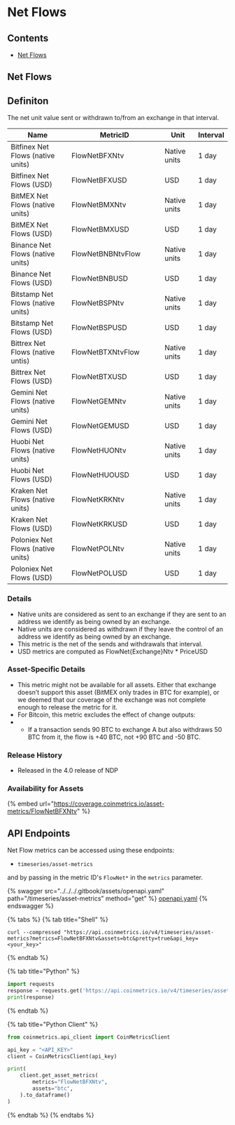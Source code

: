 # Net Flows

## Contents

* [Net Flows](net-flows.md#flownet)

## Net Flows <a href="#flownet" id="flownet"></a>

## Definiton

The net unit value sent or withdrawn to/from an exchange in that interval.

<table><thead><tr><th>Name</th><th width="197">MetricID</th><th>Unit</th><th>Interval</th></tr></thead><tbody><tr><td>Bitfinex Net Flows (native units)</td><td>FlowNetBFXNtv</td><td>Native units</td><td>1 day</td></tr><tr><td>Bitfinex Net Flows (USD)</td><td>FlowNetBFXUSD</td><td>USD</td><td>1 day</td></tr><tr><td>BitMEX Net Flows (native units)</td><td>FlowNetBMXNtv</td><td>Native units</td><td>1 day</td></tr><tr><td>BitMEX Net Flows (USD)</td><td>FlowNetBMXUSD</td><td>USD</td><td>1 day</td></tr><tr><td>Binance Net Flows (native units)</td><td>FlowNetBNBNtvFlow</td><td>Native units</td><td>1 day</td></tr><tr><td>Binance Net Flows (USD)</td><td>FlowNetBNBUSD</td><td>USD</td><td>1 day</td></tr><tr><td>Bitstamp Net Flows (native units)</td><td>FlowNetBSPNtv</td><td>Native units</td><td>1 day</td></tr><tr><td>Bitstamp Net Flows (USD)</td><td>FlowNetBSPUSD</td><td>USD</td><td>1 day</td></tr><tr><td>Bittrex Net Flows (native untis)</td><td>FlowNetBTXNtvFlow</td><td>Native units</td><td>1 day</td></tr><tr><td>Bittrex Net Flows (USD)</td><td>FlowNetBTXUSD</td><td>USD</td><td>1 day</td></tr><tr><td>Gemini Net Flows (native units)</td><td>FlowNetGEMNtv</td><td>Native units</td><td>1 day</td></tr><tr><td>Gemini Net Flows (USD)</td><td>FlowNetGEMUSD</td><td>USD</td><td>1 day</td></tr><tr><td>Huobi Net Flows (native units)</td><td>FlowNetHUONtv</td><td>Native units</td><td>1 day</td></tr><tr><td>Huobi Net Flows (USD)</td><td>FlowNetHUOUSD</td><td>USD</td><td>1 day</td></tr><tr><td>Kraken Net Flows (native units)</td><td>FlowNetKRKNtv</td><td>Native units</td><td>1 day</td></tr><tr><td>Kraken Net Flows (USD)</td><td>FlowNetKRKUSD</td><td>USD</td><td>1 day</td></tr><tr><td>Poloniex Net Flows (native units)</td><td>FlowNetPOLNtv</td><td>Native units</td><td>1 day</td></tr><tr><td>Poloniex Net Flows (USD)</td><td>FlowNetPOLUSD</td><td>USD</td><td>1 day</td></tr></tbody></table>

### Details

* Native units are considered as sent to an exchange if they are sent to an address we identify as being owned by an exchange.
* Native units are considered as withdrawn if they leave the control of an address we identify as being owned by an exchange.
* This metric is the net of the sends and withdrawals that interval.
* USD metrics are computed as FlowNet{Exchange}Ntv \* PriceUSD

### Asset-Specific Details

* This metric might not be available for all assets. Either that exchange doesn’t support this asset (BitMEX only trades in BTC for example), or we deemed that our coverage of the exchange was not complete enough to release the metric for it.
* For Bitcoin, this metric excludes the effect of change outputs:
*
  * If a transaction sends 90 BTC to exchange A but also withdraws 50 BTC from it, the flow is +40 BTC, not +90 BTC and -50 BTC.

### Release History

* Released in the 4.0 release of NDP

### Availability for Assets

{% embed url="https://coverage.coinmetrics.io/asset-metrics/FlowNetBFXNtv" %}

## API Endpoints

Net Flow metrics can be accessed using these endpoints:

* `timeseries/asset-metrics`

and by passing in the metric ID's `FlowNet*` in the `metrics` parameter.

{% swagger src="../../../.gitbook/assets/openapi.yaml" path="/timeseries/asset-metrics" method="get" %}
[openapi.yaml](../../../.gitbook/assets/openapi.yaml)
{% endswagger %}

{% tabs %}
{% tab title="Shell" %}
```shell
curl --compressed "https://api.coinmetrics.io/v4/timeseries/asset-metrics?metrics=FlowNetBFXNtv&assets=btc&pretty=true&api_key=<your_key>"
```
{% endtab %}

{% tab title="Python" %}
```python
import requests
response = requests.get('https://api.coinmetrics.io/v4/timeseries/asset-metrics?metrics=FlowNetBFXNtv&assets=btc&pretty=true&api_key=<your_key>').json()
print(response)
```
{% endtab %}

{% tab title="Python Client" %}
```python
from coinmetrics.api_client import CoinMetricsClient

api_key = "<API_KEY>"
client = CoinMetricsClient(api_key)

print(
    client.get_asset_metrics(
        metrics="FlowNetBFXNtv", 
        assets="btc",
    ).to_dataframe()
)
```
{% endtab %}
{% endtabs %}
